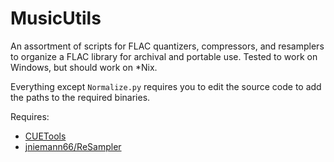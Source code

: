 # MusicUtils
An assortment of scripts for FLAC quantizers, compressors, and resamplers to organize a FLAC library for archival and portable use. Tested to work on Windows, but should work on *Nix.

Everything except `Normalize.py` requires you to edit the source code to add the paths to the required binaries.

Requires:
- [CUETools](http://cue.tools/wiki/CUETools_Download)
- [jniemann66/ReSampler](https://github.com/jniemann66/ReSampler)
